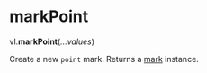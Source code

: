 # markPoint

vl.<b>markPoint</b>(<em>...values</em>)

Create a new <code>point</code> mark.
Returns a [mark](mark) instance.
